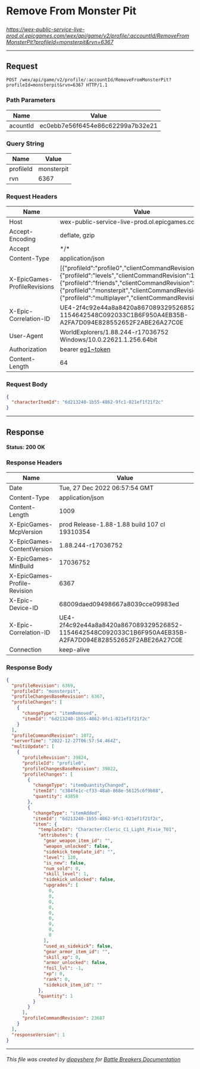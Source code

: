 # Remove From Monster Pit

#####

*https://wex-public-service-live-prod.ol.epicgames.com/wex/api/game/v2/profile/:accountId/RemoveFromMonsterPit?profileId=monsterpit&rvn=6367*

___

## Request

```http
POST /wex/api/game/v2/profile/:accountId/RemoveFromMonsterPit?profileId=monsterpit&rvn=6367 HTTP/1.1
```

### Path Parameters

| Name     | Value                             |
|----------|-----------------------------------|
| acountId | ec0ebb7e56f6454e86c62299a7b32e21  |

### Query String

| Name      | Value      |
|-----------|------------|
| profileId | monsterpit |
| rvn       | 6367       |

### Request Headers

| Name                         | Value                                                                                                                                                                                                                                                                              |
|------------------------------|------------------------------------------------------------------------------------------------------------------------------------------------------------------------------------------------------------------------------------------------------------------------------------|
| Host                         | wex-public-service-live-prod.ol.epicgames.com                                                                                                                                                                                                                                      |
| Accept-Encoding              | deflate, gzip                                                                                                                                                                                                                                                                      |
| Accept                       | \*/\*                                                                                                                                                                                                                                                                              |
| Content-Type                 | application/json                                                                                                                                                                                                                                                                   |
| X-EpicGames-ProfileRevisions | [{"profileId":"profile0","clientCommandRevision":23686},{"profileId":"levels","clientCommandRevision":14325},{"profileId":"friends","clientCommandRevision":8246},{"profileId":"monsterpit","clientCommandRevision":1071},{"profileId":"multiplayer","clientCommandRevision":847}] |
| X-Epic-Correlation-ID        | UE4-2f4c92e44a8a8420a867089329526852-1154642548C092033C1B6F950A4EB35B-A2FA7D094E828552652F2ABE26A27C0E                                                                                                                                                                             |
| User-Agent                   | WorldExplorers/1.88.244-r17036752 Windows/10.0.22621.1.256.64bit                                                                                                                                                                                                                   |
| Authorization                | bearer [eg1~token](https://github.com/dippyshere/battle-breakers-documentation/blob/master/docs/common/tokens/eg1.md)                                                                                                                                                              |
| Content-Length               | 64                                                                                                                                                                                                                                                                                 |

### Request Body

```json
{
  "characterItemId": "6d213240-1b55-4862-9fc1-021ef1f21f2c"
}
```

___

## Response

#### Status: 200 OK

### Response Headers

| Name                         | Value                                                                                                  |
|------------------------------|--------------------------------------------------------------------------------------------------------|
| Date                         | Tue, 27 Dec 2022 06:57:54 GMT                                                                          |
| Content-Type                 | application/json                                                                                       |
| Content-Length               | 1009                                                                                                   |
| X-EpicGames-McpVersion       | prod Release-1.88-1.88 build 107 cl 19310354                                                           |
| X-EpicGames-ContentVersion   | 1.88.244-r17036752                                                                                     |
| X-EpicGames-MinBuild         | 17036752                                                                                               |
| X-EpicGames-Profile-Revision | 6367                                                                                                   |
| X-Epic-Device-ID             | 68009daed09498667a8039cce09983ed                                                                       |
| X-Epic-Correlation-ID        | UE4-2f4c92e44a8a8420a867089329526852-1154642548C092033C1B6F950A4EB35B-A2FA7D094E828552652F2ABE26A27C0E |
| Connection                   | keep-alive                                                                                             |

### Response Body

```json
{
  "profileRevision": 6369,
  "profileId": "monsterpit",
  "profileChangesBaseRevision": 6367,
  "profileChanges": [
    {
      "changeType": "itemRemoved",
      "itemId": "6d213240-1b55-4862-9fc1-021ef1f21f2c"
    }
  ],
  "profileCommandRevision": 1072,
  "serverTime": "2022-12-27T06:57:54.464Z",
  "multiUpdate": [
    {
      "profileRevision": 39824,
      "profileId": "profile0",
      "profileChangesBaseRevision": 39822,
      "profileChanges": [
        {
          "changeType": "itemQuantityChanged",
          "itemId": "c384fe1c-cf33-48ab-868e-56125c6f9b88",
          "quantity": 43858
        },
        {
          "changeType": "itemAdded",
          "itemId": "6d213240-1b55-4862-9fc1-021ef1f21f2c",
          "item": {
            "templateId": "Character:Cleric_C1_Light_Pixie_T01",
            "attributes": {
              "gear_weapon_item_id": "",
              "weapon_unlocked": false,
              "sidekick_template_id": "",
              "level": 120,
              "is_new": false,
              "num_sold": 0,
              "skill_level": 1,
              "sidekick_unlocked": false,
              "upgrades": [
                0,
                0,
                0,
                0,
                0,
                0,
                0,
                0,
                0
              ],
              "used_as_sidekick": false,
              "gear_armor_item_id": "",
              "skill_xp": 0,
              "armor_unlocked": false,
              "foil_lvl": -1,
              "xp": 0,
              "rank": 0,
              "sidekick_item_id": ""
            },
            "quantity": 1
          }
        }
      ],
      "profileCommandRevision": 23687
    }
  ],
  "responseVersion": 1
}
```

___

###### This file was created by [dippyshere](https://github.com/dippyshere) for [Battle Breakers Documentation](https://github.com/dippyshere/battle-breakers-documentation)

